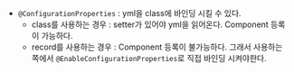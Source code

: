- `@ConfigurationProperties` : yml을 class에 바인딩 시킬 수 있다.
    - class를 사용하는 경우 : setter가 있어야 yml을 읽어온다. Component 등록이 가능하다.
    - record를 사용하는 경우 : Component 등록이 불가능하다. 그래서 사용하는 쪽에서 `@EnableConfigurationProperties`로 직접 바인딩 시켜야한다.